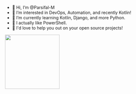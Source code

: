 - 👋 Hi, I’m @Parsifal-M
- 👀 I’m interested in DevOps, Automation, and recently Kotlin!
- 🌱 I’m currently learning Kotlin, Django, and more Python.
- 🌝 I actually like PowerShell.
- 💞️ I'd love to help you out on your open source projects!



<img height="180em" src="https://github-readme-stats.vercel.app/api?username=Parsifal-M&show_icons=true&hide_border=true&&count_private=true&include_all_commits=true" />
